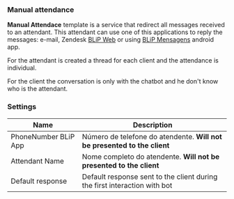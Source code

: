 ### Manual attendance

**Manual Attendace** template is a service that redirect all messages received to an attendant. This attendant can use one of this applications to reply the messages: e-mail, Zendesk [BLiP Web](https://web.blip.ai) or using [BLiP Mensagens](https://play.google.com/store/apps/details?id=net.take.omni) android app.

For the attendant is created a thread for each client and the attendance is individual.

For the client the conversation is only with the chatbot and he don't know who is the attendant.

### Settings

| Name                | Description                                                                               |
|---------------------|-----------------------------------------------------------------------------------------|
| PhoneNumber BLiP App   | Número de telefone do atendente. **Will not be presented to the client**                    |
| Attendant Name   | Nome completo do atendente. **Will not be presented to the client**                         |
| Default response | Default response sent to the client during the first interaction with bot |
